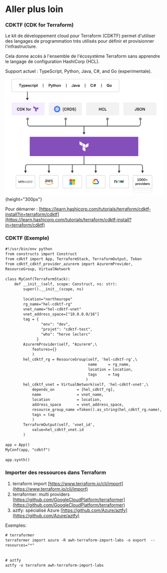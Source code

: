 

# Aller plus loin

### CDKTF (CDK for Terraform)


Le kit de développement cloud pour Terraform (CDKTF) permet d'utiliser des langages de programmation très utilisés pour définir et provisionner l'infrastructure. 

Cela donne accès à l'ensemble de l'écosystème Terraform sans apprendre le langage de configuration HashiCorp (HCL).

Support actuel : TypeScript, Python, Java, C#, and Go (experimentale).


![](images/terraform/cdktf.png){height="300px"}


Pour démarrer : [https://learn.hashicorp.com/tutorials/terraform/cdktf-install?in=terraform/cdktf](https://learn.hashicorp.com/tutorials/terraform/cdktf-install?in=terraform/cdktf)

### CDKTF (Exemple)

~~~~~~~~~~~~~~~~~~~~~~~~~~~~~~~~~~~~~~~~~~ {.zsh}
#!/usr/bin/env python
from constructs import Construct
from cdktf import App, TerraformStack, TerraformOutput, Token
from cdktf_cdktf_provider_azurerm import AzurermProvider, ResourceGroup, VirtualNetwork

class MyConf(TerraformStack):
    def __init__(self, scope: Construct, ns: str):
        super().__init__(scope, ns)

        location="northeurope"
        rg_name="hel-cdktf-rg"
        vnet_name="hel-cdktf-vnet"
        vnet_address_space=["10.0.0.0/16"]
        tag = {
                "env": "dev",
                "projet": "cdktf-test",
                "who": "herve leclerc"
              }
        AzurermProvider(self, "Azurerm",\
            features={}
            )
        hel_cdktf_rg = ResourceGroup(self, 'hel-cdktf-rg',\
                                     name     = rg_name,
                                     location = location,
                                     tags     = tag
                                    )
        hel_cdktf_vnet = VirtualNetwork(self, 'hel-cdktf-vnet',\
            depends_on          = [hel_cdktf_rg],
            name                = vnet_name,
            location            = location,
            address_space       = vnet_address_space,
            resource_group_name =Token().as_string(hel_cdktf_rg.name),
            tags = tag
            )
        TerraformOutput(self, 'vnet_id',
            value=hel_cdktf_vnet.id
        )

app = App()
MyConf(app, "cdktf")

app.synth()

~~~~~~~~~~~~~~~~~~~~~~~~~~~~~~~~~~~~~~~~~~


### Importer des ressources dans Terraform


1. terraform import [https://www.terraform.io/cli/import](https://www.terraform.io/cli/import)
2. terraformer: multi providers [https://github.com/GoogleCloudPlatform/terraformer](https://github.com/GoogleCloudPlatform/terraformer)
3. aztfy: spécialisé Azure [https://github.com/Azure/aztfy](https://github.com/Azure/aztfy)


Exemples:  

~~~~~~~~~~~~~~~~~~~~~~~~~~~~~~~~~~~~~~~~~~ {.zsh}
# terraformer
terraformer import azure -R awh-terraform-import-labs -o export  --resources="*"
  

# aztfy
aztfy -o terraform awh-terraform-import-labs
~~~~~~~~~~~~~~~~~~~~~~~~~~~~~~~~~~~~~~~~~~ 


